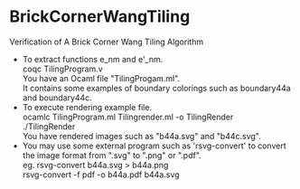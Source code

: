 # BrickCornerWangTiling
Verification of A Brick Corner Wang Tiling Algorithm

- To extract functions e_nm and e'_nm.  
       coqc TilingProgram.v  
  You have an Ocaml file "TilingProgam.ml".  
  It contains some examples of boundary colorings such as boundary44a and boundary44c.  
- To execute rendering example file.  
       ocamlc TilingProgram.ml Tilingrender.ml -o TilingRender  
       ./TilingRender  
  You have rendered images such as "b44a.svg" and "b44c.svg".  
- You may use some external program such as 'rsvg-convert' to convert the image format from ".svg" to ".png" or ".pdf".  
     eg.  rsvg-convert b44a.svg > b44a.png  
          rsvg-convert -f pdf -o b44a.pdf b44a.svg
